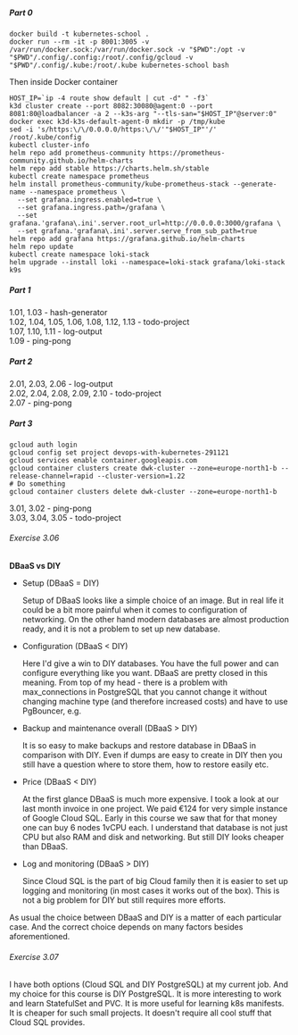 ##### Part 0

```shell
docker build -t kubernetes-school .
docker run --rm -it -p 8001:3005 -v /var/run/docker.sock:/var/run/docker.sock -v "$PWD":/opt -v "$PWD"/.config/.config:/root/.config/gcloud -v "$PWD"/.config/.kube:/root/.kube kubernetes-school bash
```

Then inside Docker container

```shell
HOST_IP=`ip -4 route show default | cut -d" " -f3`
k3d cluster create --port 8082:30080@agent:0 --port 8081:80@loadbalancer -a 2 --k3s-arg "--tls-san="$HOST_IP"@server:0"
docker exec k3d-k3s-default-agent-0 mkdir -p /tmp/kube
sed -i 's/https:\/\/0.0.0.0/https:\/\/'"$HOST_IP"'/' /root/.kube/config
kubectl cluster-info
helm repo add prometheus-community https://prometheus-community.github.io/helm-charts
helm repo add stable https://charts.helm.sh/stable
kubectl create namespace prometheus
helm install prometheus-community/kube-prometheus-stack --generate-name --namespace prometheus \
  --set grafana.ingress.enabled=true \
  --set grafana.ingress.path=/grafana \
  --set grafana.'grafana\.ini'.server.root_url=http://0.0.0.0:3000/grafana \
  --set grafana.'grafana\.ini'.server.serve_from_sub_path=true
helm repo add grafana https://grafana.github.io/helm-charts
helm repo update
kubectl create namespace loki-stack
helm upgrade --install loki --namespace=loki-stack grafana/loki-stack
k9s
```

##### Part 1

1.01, 1.03 - hash-generator  
1.02, 1.04, 1.05, 1.06, 1.08, 1.12, 1.13 - todo-project  
1.07, 1.10, 1.11 - log-output  
1.09 - ping-pong

##### Part 2

2.01, 2.03, 2.06 - log-output  
2.02, 2.04, 2.08, 2.09, 2.10 - todo-project  
2.07 - ping-pong

##### Part 3

```shell
gcloud auth login
gcloud config set project devops-with-kubernetes-291121
gcloud services enable container.googleapis.com
gcloud container clusters create dwk-cluster --zone=europe-north1-b --release-channel=rapid --cluster-version=1.22
# Do something
gcloud container clusters delete dwk-cluster --zone=europe-north1-b
```

3.01, 3.02 - ping-pong  
3.03, 3.04, 3.05 - todo-project

###### Exercise 3.06

**DBaaS vs DIY**

* Setup (DBaaS = DIY)

  Setup of DBaaS looks like a simple choice of an image. But in real life it could be a bit more painful when it comes
  to configuration of networking. On the other hand modern databases are almost production ready, and it is not a
  problem to set up new database.
* Configuration (DBaaS < DIY)

  Here I'd give a win to DIY databases. You have the full power and can configure everything like you want. DBaaS are
  pretty closed in this meaning. From top of my head - there is a problem with max_connections in PostgreSQL that you
  cannot change it without changing machine type (and therefore increased costs) and have to use PgBouncer, e.g.
* Backup and maintenance overall (DBaaS > DIY)

  It is so easy to make backups and restore database in DBaaS in comparison with DIY. Even if dumps are easy to create
  in DIY then you still have a question where to store them, how to restore easily etc.
* Price (DBaaS < DIY)

  At the first glance DBaaS is much more expensive. I took a look at our last month invoice in one project. We paid €124
  for very simple instance of Google Cloud SQL. Early in this course we saw that for that money one can buy 6 nodes
  1vCPU each. I understand that database is not just CPU but also RAM and disk and networking. But still DIY looks
  cheaper than DBaaS.

* Log and monitoring (DBaaS > DIY)

  Since Cloud SQL is the part of big Cloud family then it is easier to set up logging and monitoring (in most cases it
  works out of the box). This is not a big problem for DIY but still requires more efforts.

As usual the choice between DBaaS and DIY is a matter of each particular case. And the correct choice depends on many
factors besides aforementioned.

###### Exercise 3.07

I have both options (Cloud SQL and DIY PostgreSQL) at my current job. And my choice for this course is DIY PostgreSQL.
It is more interesting to work and learn StatefulSet and PVC. It is more useful for learning k8s manifests. It is
cheaper for such small projects. It doesn't require all cool stuff that Cloud SQL provides.
